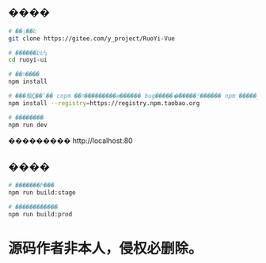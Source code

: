 ## ����

```bash
# ��¡��Ŀ
git clone https://gitee.com/y_project/RuoYi-Vue

# ������ĿĿ¼
cd ruoyi-ui

# ��װ����
npm install

# ���鲻Ҫֱ��ʹ�� cnpm ��װ���������и��ֹ���� bug������ͨ�����²������ npm �����ٶ���������
npm install --registry=https://registry.npm.taobao.org

# ��������
npm run dev
```

��������� http://localhost:80

## ����

```bash
# �������Ի���
npm run build:stage

# ������������
npm run build:prod
```
# 源码作者非本人，侵权必删除。